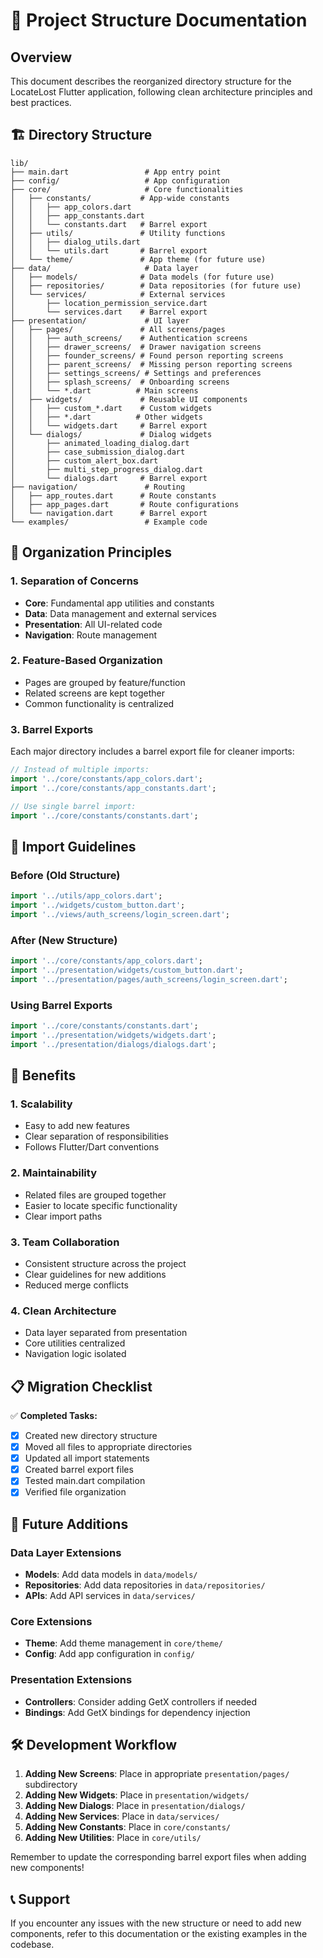 # 📁 Project Structure Documentation

## Overview
This document describes the reorganized directory structure for the LocateLost Flutter application, following clean architecture principles and best practices.

## 🏗️ Directory Structure

```
lib/
├── main.dart                 # App entry point
├── config/                   # App configuration
├── core/                     # Core functionalities
│   ├── constants/           # App-wide constants
│   │   ├── app_colors.dart
│   │   ├── app_constants.dart
│   │   └── constants.dart   # Barrel export
│   ├── utils/               # Utility functions
│   │   ├── dialog_utils.dart
│   │   └── utils.dart       # Barrel export
│   └── theme/               # App theme (for future use)
├── data/                     # Data layer
│   ├── models/              # Data models (for future use)
│   ├── repositories/        # Data repositories (for future use)
│   └── services/            # External services
│       ├── location_permission_service.dart
│       └── services.dart    # Barrel export
├── presentation/             # UI layer
│   ├── pages/               # All screens/pages
│   │   ├── auth_screens/    # Authentication screens
│   │   ├── drawer_screens/  # Drawer navigation screens
│   │   ├── founder_screens/ # Found person reporting screens
│   │   ├── parent_screens/  # Missing person reporting screens
│   │   ├── settings_screens/ # Settings and preferences
│   │   ├── splash_screens/  # Onboarding screens
│   │   └── *.dart          # Main screens
│   ├── widgets/             # Reusable UI components
│   │   ├── custom_*.dart    # Custom widgets
│   │   ├── *.dart          # Other widgets
│   │   └── widgets.dart     # Barrel export
│   └── dialogs/             # Dialog widgets
│       ├── animated_loading_dialog.dart
│       ├── case_submission_dialog.dart
│       ├── custom_alert_box.dart
│       ├── multi_step_progress_dialog.dart
│       └── dialogs.dart     # Barrel export
├── navigation/               # Routing
│   ├── app_routes.dart      # Route constants
│   ├── app_pages.dart       # Route configurations
│   └── navigation.dart      # Barrel export
└── examples/                 # Example code
```

## 🎯 Organization Principles

### 1. **Separation of Concerns**
- **Core**: Fundamental app utilities and constants
- **Data**: Data management and external services
- **Presentation**: All UI-related code
- **Navigation**: Route management

### 2. **Feature-Based Organization**
- Pages are grouped by feature/function
- Related screens are kept together
- Common functionality is centralized

### 3. **Barrel Exports**
Each major directory includes a barrel export file for cleaner imports:
```dart
// Instead of multiple imports:
import '../core/constants/app_colors.dart';
import '../core/constants/app_constants.dart';

// Use single barrel import:
import '../core/constants/constants.dart';
```

## 📝 Import Guidelines

### Before (Old Structure)
```dart
import '../utils/app_colors.dart';
import '../widgets/custom_button.dart';
import '../views/auth_screens/login_screen.dart';
```

### After (New Structure)
```dart
import '../core/constants/app_colors.dart';
import '../presentation/widgets/custom_button.dart';
import '../presentation/pages/auth_screens/login_screen.dart';
```

### Using Barrel Exports
```dart
import '../core/constants/constants.dart';
import '../presentation/widgets/widgets.dart';
import '../presentation/dialogs/dialogs.dart';
```

## 🚀 Benefits

### 1. **Scalability**
- Easy to add new features
- Clear separation of responsibilities
- Follows Flutter/Dart conventions

### 2. **Maintainability**
- Related files are grouped together
- Easier to locate specific functionality
- Clear import paths

### 3. **Team Collaboration**
- Consistent structure across the project
- Clear guidelines for new additions
- Reduced merge conflicts

### 4. **Clean Architecture**
- Data layer separated from presentation
- Core utilities centralized
- Navigation logic isolated

## 📋 Migration Checklist

✅ **Completed Tasks:**
- [x] Created new directory structure
- [x] Moved all files to appropriate directories
- [x] Updated all import statements
- [x] Created barrel export files
- [x] Tested main.dart compilation
- [x] Verified file organization

## 🔄 Future Additions

### Data Layer Extensions
- **Models**: Add data models in `data/models/`
- **Repositories**: Add data repositories in `data/repositories/`
- **APIs**: Add API services in `data/services/`

### Core Extensions
- **Theme**: Add theme management in `core/theme/`
- **Config**: Add app configuration in `config/`

### Presentation Extensions
- **Controllers**: Consider adding GetX controllers if needed
- **Bindings**: Add GetX bindings for dependency injection

## 🛠️ Development Workflow

1. **Adding New Screens**: Place in appropriate `presentation/pages/` subdirectory
2. **Adding New Widgets**: Place in `presentation/widgets/`
3. **Adding New Dialogs**: Place in `presentation/dialogs/`
4. **Adding New Services**: Place in `data/services/`
5. **Adding New Constants**: Place in `core/constants/`
6. **Adding New Utilities**: Place in `core/utils/`

Remember to update the corresponding barrel export files when adding new components!

## 📞 Support

If you encounter any issues with the new structure or need to add new components, refer to this documentation or the existing examples in the codebase.
